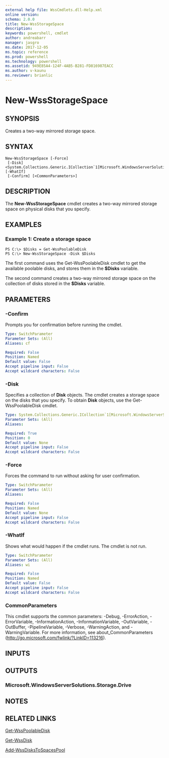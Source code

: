 ```yaml
---
external help file: WssCmdlets.dll-Help.xml
online version: 
schema: 2.0.0
title: New-WssStorageSpace
description: 
keywords: powershell, cmdlet
author: andreabarr
manager: jasgro
ms.date: 2017-12-05
ms.topic: reference
ms.prod: powershell
ms.technology: powershell
ms.assetid: 949E85A4-124F-4AB5-B281-FD816987EACC
ms.author: v-kaunu
ms.reviewer: brianlic
---
```


# New-WssStorageSpace

## SYNOPSIS
Creates a two-way mirrored storage space.

## SYNTAX

```
New-WssStorageSpace [-Force]
 [-Disk] <System.Collections.Generic.ICollection`1[Microsoft.WindowsServerSolutions.Storage.Disk]> [-WhatIf]
 [-Confirm] [<CommonParameters>]
```

## DESCRIPTION
The **New-WssStorageSpace** cmdlet creates a two-way mirrored storage space on physical disks that you specify.

## EXAMPLES

### Example 1: Create a storage space
```
PS C:\> $Disks = Get-WssPoolableDisk
PS C:\> New-WssStorageSpace -Disk $Disks
```

The first command uses the Get-WssPoolableDisk cmdlet to get the available poolable disks, and stores them in the **$Disks** variable.

The second command creates a two-way mirrored storage space on the collection of disks stored in the **$Disks** variable.

## PARAMETERS

### -Confirm
Prompts you for confirmation before running the cmdlet.

```yaml
Type: SwitchParameter
Parameter Sets: (All)
Aliases: cf

Required: False
Position: Named
Default value: False
Accept pipeline input: False
Accept wildcard characters: False
```

### -Disk
Specifies a collection of **Disk** objects.
The cmdlet creates a storage space on the disks that you specify.
To obtain **Disk** objects, use the Get-WssPoolableDisk cmdlet.

```yaml
Type: System.Collections.Generic.ICollection`1[Microsoft.WindowsServerSolutions.Storage.Disk]
Parameter Sets: (All)
Aliases: 

Required: True
Position: 0
Default value: None
Accept pipeline input: False
Accept wildcard characters: False
```

### -Force
Forces the command to run without asking for user confirmation.

```yaml
Type: SwitchParameter
Parameter Sets: (All)
Aliases: 

Required: False
Position: Named
Default value: None
Accept pipeline input: False
Accept wildcard characters: False
```

### -WhatIf
Shows what would happen if the cmdlet runs.
The cmdlet is not run.

```yaml
Type: SwitchParameter
Parameter Sets: (All)
Aliases: wi

Required: False
Position: Named
Default value: False
Accept pipeline input: False
Accept wildcard characters: False
```

### CommonParameters
This cmdlet supports the common parameters: -Debug, -ErrorAction, -ErrorVariable, -InformationAction, -InformationVariable, -OutVariable, -OutBuffer, -PipelineVariable, -Verbose, -WarningAction, and -WarningVariable. For more information, see about_CommonParameters (http://go.microsoft.com/fwlink/?LinkID=113216).

## INPUTS

## OUTPUTS

### Microsoft.WindowsServerSolutions.Storage.Drive

## NOTES

## RELATED LINKS

[Get-WssPoolableDisk](./Get-WssPoolableDisk.md)

[Get-WssDisk](./Get-WssDisk.md)

[Add-WssDisksToSpacesPool](./Add-WssDisksToSpacesPool.md)

